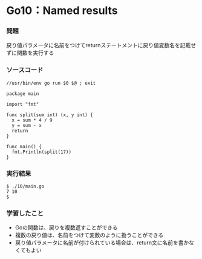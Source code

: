 Go10：Named results
======================

### 問題 ###

戻り値パラメータに名前をつけてreturnステートメントに戻り値変数名を記載せずに関数を実行する

### ソースコード ###

    //usr/bin/env go run $0 $@ ; exit                                                                                                                                                     
    
    package main
    
    import "fmt"
    
    func split(sum int) (x, y int) {
      x = sum * 4 / 9
      y = sum - x
      return 
    }
    
    func main() {
      fmt.Println(split(17))
    }


### 実行結果 ###

    $ ./10/main.go 
    7 10
    $ 

### 学習したこと ###

* Goの関数は、戻りを複数返すことができる
* 複数の戻り値は、名前をつけて変数のように扱うことができる
* 戻り値パラメータに名前が付けられている場合は、return文に名前を書かなくてもよい



